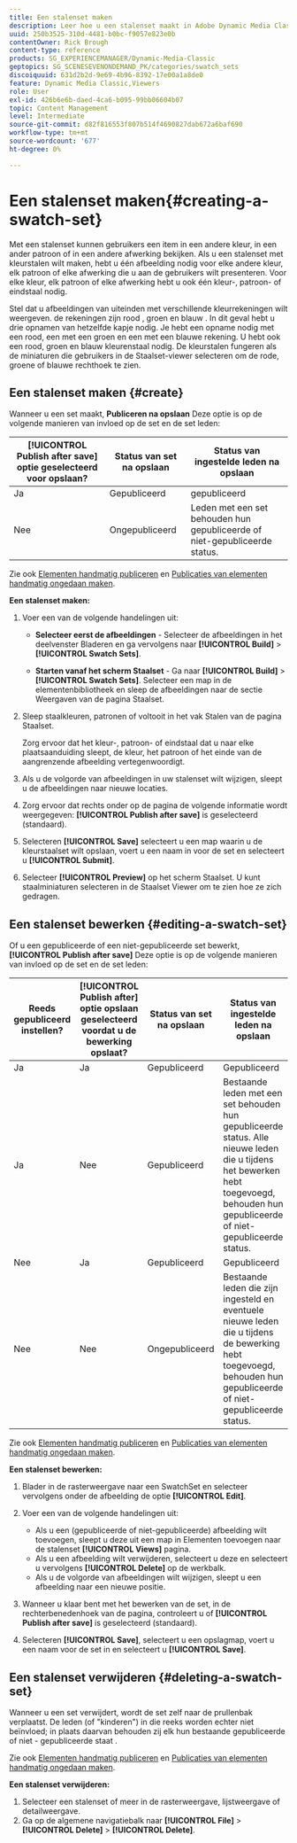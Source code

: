 ```yaml
---
title: Een stalenset maken
description: Leer hoe u een stalenset maakt in Adobe Dynamic Media Classic.
uuid: 250b3525-310d-4481-b0bc-f9057e823e0b
contentOwner: Rick Brough
content-type: reference
products: SG_EXPERIENCEMANAGER/Dynamic-Media-Classic
geptopics: SG_SCENESEVENONDEMAND_PK/categories/swatch_sets
discoiquuid: 631d2b2d-9e69-4b96-8392-17e00a1a8de0
feature: Dynamic Media Classic,Viewers
role: User
exl-id: 426b6e6b-daed-4ca6-b095-99bb06604b07
topic: Content Management
level: Intermediate
source-git-commit: d82f816553f807b514f4690827dab672a6baf690
workflow-type: tm+mt
source-wordcount: '677'
ht-degree: 0%

---
```


# Een stalenset maken{#creating-a-swatch-set}

Met een stalenset kunnen gebruikers een item in een andere kleur, in een ander patroon of in een andere afwerking bekijken. Als u een stalenset met kleurstalen wilt maken, hebt u één afbeelding nodig voor elke andere kleur, elk patroon of elke afwerking die u aan de gebruikers wilt presenteren. Voor elke kleur, elk patroon of elke afwerking hebt u ook één kleur-, patroon- of eindstaal nodig.

Stel dat u afbeeldingen van uiteinden met verschillende kleurrekeningen wilt weergeven. de rekeningen zijn rood , groen en blauw . In dit geval hebt u drie opnamen van hetzelfde kapje nodig. Je hebt een opname nodig met een rood, een met een groen en een met een blauwe rekening. U hebt ook een rood, groen en blauw kleurenstaal nodig. De kleurstalen fungeren als de miniaturen die gebruikers in de Staalset-viewer selecteren om de rode, groene of blauwe rechthoek te zien.

## Een stalenset maken {#create}

Wanneer u een set maakt, **Publiceren na opslaan** Deze optie is op de volgende manieren van invloed op de set en de set leden:

| **[!UICONTROL Publish after save]** optie geselecteerd voor opslaan? | Status van set na opslaan | Status van ingestelde leden na opslaan |
| --- | --- | --- |
| Ja | Gepubliceerd | gepubliceerd |
| Nee | Ongepubliceerd | Leden met een set behouden hun gepubliceerde of niet-gepubliceerde status. |

Zie ook [Elementen handmatig publiceren](publishing-files.md#manually_publishing_assets) en [Publicaties van elementen handmatig ongedaan maken](publishing-files.md#manually_unpublishing_assets).

**Een stalenset maken:**

1. Voer een van de volgende handelingen uit:

   * **Selecteer eerst de afbeeldingen** - Selecteer de afbeeldingen in het deelvenster Bladeren en ga vervolgens naar **[!UICONTROL Build]** > **[!UICONTROL Swatch Sets]**.

   * **Starten vanaf het scherm Staalset** - Ga naar **[!UICONTROL Build]** > **[!UICONTROL Swatch Sets]**. Selecteer een map in de elementenbibliotheek en sleep de afbeeldingen naar de sectie Weergaven van de pagina Staalset.

1. Sleep staalkleuren, patronen of voltooit in het vak Stalen van de pagina Staalset.

   Zorg ervoor dat het kleur-, patroon- of eindstaal dat u naar elke plaatsaanduiding sleept, de kleur, het patroon of het einde van de aangrenzende afbeelding vertegenwoordigt.

1. Als u de volgorde van afbeeldingen in uw stalenset wilt wijzigen, sleept u de afbeeldingen naar nieuwe locaties.
1. Zorg ervoor dat rechts onder op de pagina de volgende informatie wordt weergegeven: **[!UICONTROL Publish after save]** is geselecteerd (standaard).
1. Selecteren **[!UICONTROL Save]** selecteert u een map waarin u de kleurstaalset wilt opslaan, voert u een naam in voor de set en selecteert u **[!UICONTROL Submit]**.
1. Selecteer **[!UICONTROL Preview]** op het scherm Staalset. U kunt staalminiaturen selecteren in de Staalset Viewer om te zien hoe ze zich gedragen.

## Een stalenset bewerken {#editing-a-swatch-set}

Of u een gepubliceerde of een niet-gepubliceerde set bewerkt, **[!UICONTROL Publish after save]** Deze optie is op de volgende manieren van invloed op de set en de set leden:

| Reeds gepubliceerd instellen? | **[!UICONTROL Publish after]** optie opslaan geselecteerd voordat u de bewerking opslaat? | Status van set na opslaan | Status van ingestelde leden na opslaan |
|--- |--- |--- |--- |
| Ja | Ja | Gepubliceerd | Gepubliceerd |
| Ja | Nee | Gepubliceerd | Bestaande leden met een set behouden hun gepubliceerde status. Alle nieuwe leden die u tijdens het bewerken hebt toegevoegd, behouden hun gepubliceerde of niet-gepubliceerde status. |
| Nee | Ja | Gepubliceerd | Gepubliceerd |
| Nee | Nee | Ongepubliceerd | Bestaande leden die zijn ingesteld en eventuele nieuwe leden die u tijdens de bewerking hebt toegevoegd, behouden hun gepubliceerde of niet-gepubliceerde status. |

Zie ook [Elementen handmatig publiceren](publishing-files.md#manually_publishing_assets) en [Publicaties van elementen handmatig ongedaan maken](publishing-files.md#manually_unpublishing_assets).

**Een stalenset bewerken:**

1. Blader in de rasterweergave naar een SwatchSet en selecteer vervolgens onder de afbeelding de optie **[!UICONTROL Edit]**.
1. Voer een van de volgende handelingen uit:

   * Als u een (gepubliceerde of niet-gepubliceerde) afbeelding wilt toevoegen, sleept u deze uit een map in Elementen toevoegen naar de stalenset **[!UICONTROL Views]** pagina.
   * Als u een afbeelding wilt verwijderen, selecteert u deze en selecteert u vervolgens **[!UICONTROL Delete]** op de werkbalk.
   * Als u de volgorde van afbeeldingen wilt wijzigen, sleept u een afbeelding naar een nieuwe positie.

1. Wanneer u klaar bent met het bewerken van de set, in de rechterbenedenhoek van de pagina, controleert u of **[!UICONTROL Publish after save]** is geselecteerd (standaard).
1. Selecteren **[!UICONTROL Save]**, selecteert u een opslagmap, voert u een naam voor de set in en selecteert u **[!UICONTROL Save]**.

## Een stalenset verwijderen {#deleting-a-swatch-set}

Wanneer u een set verwijdert, wordt de set zelf naar de prullenbak verplaatst. De leden (of &quot;kinderen&quot;) in die reeks worden echter niet beïnvloed; in plaats daarvan behouden zij elk hun bestaande gepubliceerde of niet - gepubliceerde staat .

Zie ook [Elementen handmatig publiceren](publishing-files.md#manually_publishing_assets) en [Publicaties van elementen handmatig ongedaan maken](publishing-files.md#manually_unpublishing_assets).

**Een stalenset verwijderen:**

1. Selecteer een stalenset of meer in de rasterweergave, lijstweergave of detailweergave.
1. Ga op de algemene navigatiebalk naar **[!UICONTROL File]** > **[!UICONTROL Delete]** > **[!UICONTROL Delete]**.
